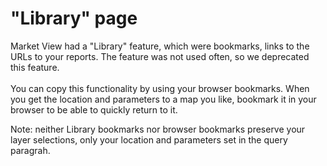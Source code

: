 # "Library" page

Market View had a "Library" feature, which were bookmarks, links to the URLs to your reports. The feature was not used often, so we deprecated this feature. \
\
You can copy this functionality by using your browser bookmarks. When you get the location and parameters to a map you like, bookmark it in your browser to be able to quickly return to it.

Note: neither Library bookmarks nor browser bookmarks preserve your layer selections, only your location and parameters set in the query paragrah.
